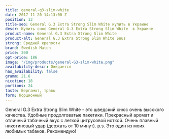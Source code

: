 ```yaml
---
title: general-g3-slim-white
date: 2017-11-20 14:13:00 Z
position: 13
title-seo: General G.3 Extra Strong Slim White купить в Украине
descr: Купить снюс General G.3 Extra Strong Slim White  в Украине
product-name: General G.3 Extra Strong Slim White
product-alt: General G.3 Extra Strong Slim White Snus
strong: Средней крепости
brand: Swedish Match
price: 200
opt-price: 186
image: "/img/products/general-G3-slim-white.png"
availability-descr: Ожидается
has_availability: false
gramm: 21.6
nicotine: 18
portions: 24
taste: Бергамот, травы
form: Порционный
---
```


General G.3 Extra Strong Slim White - это шведский снюс очень высокого качества. Удобные продолговатые пакетики. Прекрасный аромат и отличный табачный вкус с легкой цитрусовой ноткой. 
Очень плавный никотиновый удар (держать от 10 минут).
p.s. Это один из моих любимых табаков. Рекомендую!